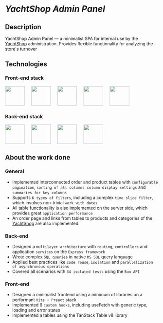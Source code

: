 # ***YachtShop Admin Panel***

## Description

YachtShop Admin Panel –– a minimalist SPA for internal use by the [YachtShop](https://github.com/RoundedToken/yacht_shop) administration. Provides flexible functionality for analyzing the store's turnover

## Technologies

### Front-end stack

<p>
<img background-color='#ECD53F' width='64' src='https://github.com/RoundedToken/yacht_shop_admin/assets/117864556/b3ae4356-16be-454d-97dd-1d5d30f49413'/>
&emsp;
<img background-color='#ECD53F' width='64' src='https://github.com/RoundedToken/yacht_shop_admin/assets/117864556/fd48382d-8694-473e-a4ed-5edc62f1da6b'/>
&emsp;
<img background-color='#ECD53F' width='64' src='https://github.com/RoundedToken/yacht_shop_admin/assets/117864556/fdcc9377-62cb-4c87-9349-6ef598ad74d2'/>
&emsp;
<img background-color='#ECD53F' width='64' src='https://github.com/RoundedToken/yacht_shop_admin/assets/117864556/e07ce933-b1b4-4fe6-a759-c50895addf6d'/>
&emsp;
<img background-color='#ECD53F' width='64' src='https://user-images.githubusercontent.com/117864556/231823330-a690159b-92b3-4127-a6f2-52ef8356371e.svg'/>


### Back-end stack

<p>
<img background-color='#ECD53F' width='64' src='https://github.com/RoundedToken/yacht_shop_admin/assets/117864556/b3ae4356-16be-454d-97dd-1d5d30f49413'/>
&emsp;
<img background-color='#ECD53F' width='64' src='https://github.com/RoundedToken/yacht_shop_admin/assets/117864556/e48337bb-5b2a-4048-a61d-6fa10497bbd4'/>
&emsp;
<img background-color='#ECD53F' width='64' src='https://user-images.githubusercontent.com/117864556/231824252-08d1c71a-1e9c-492a-9762-e72268ab52b8.svg'/>
&emsp;
<img background-color='#ECD53F' width='64' src='https://github.com/RoundedToken/yacht_shop_admin/assets/117864556/e2e010b3-4281-4e3c-a4a0-ea1d065861bb'/>

## About the work done

### General

- Implemented interconnected order and product tables with `configurable pagination`, `sorting of all columns`, `column display settings` and `summaries for key columns`
- Supports `6 types of filters`, including a complex `time slice filter`, which involves non-trivial `work with dates`
- All table functionality is also implemented on the server side, which provides great `application performance`
- An order page and links from tables to products and categories of the [YachtShop](https://github.com/RoundedToken/yacht_shop) are also implemented

### Back-end

- Designed a `multilayer architecture` with `routing`, `controllers` and application `services` on the `Express framework`
- Wrote complex `SQL queries` in native `MS SQL` query language
- Applied best practices like `code reuse`, `isolation` and `parallelization of asynchronous operations`
- Covered all scenarios with `34 isolated tests` using the `Bun API`

### Front-end

- Designed a minimalist frontend using a minimum of libraries on a performant `Vite + Preact` stack
- Implemented 6 `custom hooks`, including useFetch with generic type, loading and error states
- Implemented a tables using the TanStack Table v8 library

